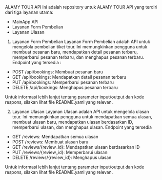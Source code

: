 ALAMY TOUR API
Ini adalah repository untuk ALAMY TOUR API yang terdiri dari tiga layanan utama:

- MainApp API
- Layanan Form Pembelian
- Layanan Ulasan

1. Layanan Form Pembelian
Layanan Form Pembelian adalah API untuk mengelola pembelian tiket tour. Ini memungkinkan pengguna untuk membuat pesanan baru, mendapatkan detail pesanan terbaru, memperbarui pesanan terbaru, dan menghapus pesanan terbaru.
Endpoint yang tersedia : 

- POST /api/bookings: Membuat pesanan baru
- GET /api/bookings: Mendapatkan detail pesanan terbaru
- PUT /api/bookings: Memperbarui pesanan terbaru
- DELETE /api/bookings: Menghapus pesanan terbaru

Untuk informasi lebih lanjut tentang parameter input/output dan kode respons, silakan lihat file README.yaml yang relevan.

2. Layanan Ulasan
Layanan Ulasan adalah API untuk mengelola ulasan tour. Ini memungkinkan pengguna untuk mendapatkan semua ulasan, membuat ulasan baru, mendapatkan ulasan berdasarkan ID, memperbarui ulasan, dan menghapus ulasan.
Endpoint yang tersedia

- GET /reviews: Mendapatkan semua ulasan
- POST /reviews: Membuat ulasan baru
- GET /reviews/{review_id}: Mendapatkan ulasan berdasarkan ID
- PUT /reviews/{review_id}: Memperbarui ulasan
- DELETE /reviews/{review_id}: Menghapus ulasan

Untuk informasi lebih lanjut tentang parameter input/output dan kode respons, silakan lihat file README.yaml yang relevan.
